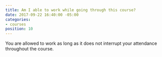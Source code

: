 ```yaml
---
title: Am I able to work while going through this course?
date: 2017-09-22 16:40:00 -05:00
categories:
- courses
position: 10
---
```


You are allowed to work as long as it does not interrupt your attendance throughout the course.